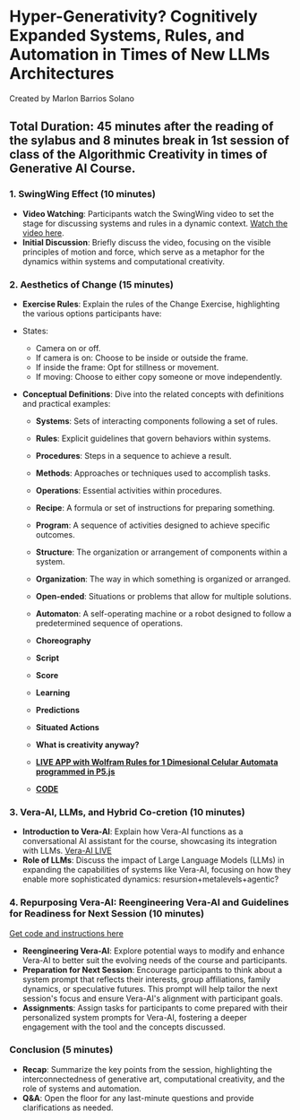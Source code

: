 # Hyper-Generativity? Cognitively Expanded Systems, Rules, and Automation in Times of New LLMs Architectures
Created by Marlon Barrios Solano
## Total Duration: 45 minutes after the reading of the sylabus and 8 minutes break in 1st session of class of the Algorithmic Creativity in times of Generative AI Course.

### 1. SwingWing Effect (10 minutes)
- **Video Watching**: Participants watch the SwingWing video to set the stage for discussing systems and rules in a dynamic context. [Watch the video here](https://www.youtube.com/watch?v=8kcUjuXBFA8).
- **Initial Discussion**: Briefly discuss the video, focusing on the visible principles of motion and force, which serve as a metaphor for the dynamics within systems and computational creativity.

### 2. Aesthetics of Change (15 minutes)
- **Exercise Rules**: Explain the rules of the Change Exercise, highlighting the various options participants have:
  
- States:
  - Camera on or off.
  - If camera is on: Choose to be inside or outside the frame.
  - If inside the frame: Opt for stillness or movement.
  - If moving: Choose to either copy someone or move independently.
- **Conceptual Definitions**: Dive into the related concepts with definitions and practical examples:
  - **Systems**: Sets of interacting components following a set of rules.
  - **Rules**: Explicit guidelines that govern behaviors within systems.
  - **Procedures**: Steps in a sequence to achieve a result.
  - **Methods**: Approaches or techniques used to accomplish tasks.
  - **Operations**: Essential activities within procedures.
  - **Recipe**: A formula or set of instructions for preparing something.
  - **Program**: A sequence of activities designed to achieve specific outcomes.
  - **Structure**: The organization or arrangement of components within a system.
  - **Organization**: The way in which something is organized or arranged.
  - **Open-ended**: Situations or problems that allow for multiple solutions.
  - **Automaton**: A self-operating machine or a robot designed to follow a predetermined sequence of operations.
  - **Choreography**
  - **Script**
  - **Score**
  - **Learning**
  - **Predictions**
  - **Situated Actions**
 
  - **What is creativity anyway?**


  - **[LIVE APP with Wolfram Rules for 1 Dimesional Celular Automata programmed in P5.js](https://marlonbarrios.github.io/wolframatic/)**
  - **[CODE](https://github.com/marlonbarrios/wolframatic/tree/mondrian?tab=readme-ov-file#wolframatic---cellular-automaton-visualizer)**

### 3. Vera-AI, LLMs, and Hybrid Co-cretion (10 minutes)
- **Introduction to Vera-AI**: Explain how Vera-AI functions as a conversational AI assistant for the course, showcasing its integration with LLMs.
  [Vera-AI LIVE](https://vera-ai.vercel.app/)
- **Role of LLMs**: Discuss the impact of Large Language Models (LLMs) in expanding the capabilities of systems like Vera-AI, focusing on how they enable more sophisticated dynamics: resursion+metalevels+agentic?

### 4. Repurposing Vera-AI: Reengineering Vera-AI and Guidelines for Readiness for Next Session (10 minutes)
[Get code and instructions here](https://github.com/marlonbarrios/vera-ai2?tab=readme-ov-file#vera-ai-an-ai-enhanced-chat-application-for-llms-on-computational-creativity-and-llms)

- **Reengineering Vera-AI**: Explore potential ways to modify and enhance Vera-AI to better suit the evolving needs of the course and participants.
- **Preparation for Next Session**: Encourage participants to think about a system prompt that reflects their interests, group affiliations, family dynamics, or speculative futures. This prompt will help tailor the next session's focus and ensure Vera-AI's alignment with participant goals.
- **Assignments**: Assign tasks for participants to come prepared with their personalized system prompts for Vera-AI, fostering a deeper engagement with the tool and the concepts discussed.

### Conclusion (5 minutes)
- **Recap**: Summarize the key points from the session, highlighting the interconnectedness of generative art, computational creativity, and the role of systems and automation.
- **Q&A**: Open the floor for any last-minute questions and provide clarifications as needed.
